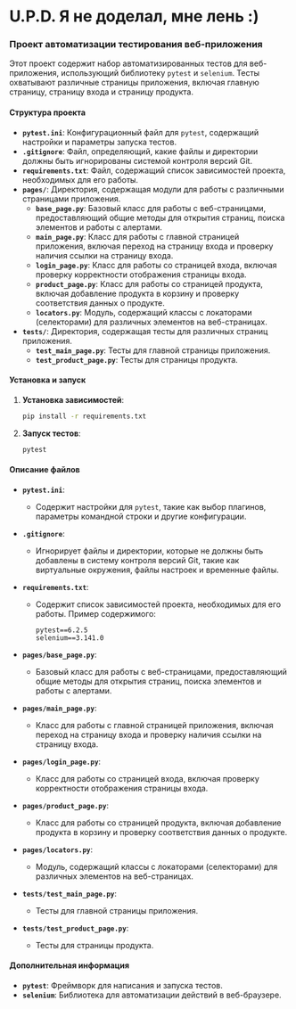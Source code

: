 # U.P.D. Я не доделал, мне лень :)

### Проект автоматизации тестирования веб-приложения

Этот проект содержит набор автоматизированных тестов для веб-приложения, использующий библиотеку `pytest` и `selenium`. Тесты охватывают различные страницы приложения, включая главную страницу, страницу входа и страницу продукта.

#### Структура проекта

- **`pytest.ini`**: Конфигурационный файл для `pytest`, содержащий настройки и параметры запуска тестов.
- **`.gitignore`**: Файл, определяющий, какие файлы и директории должны быть игнорированы системой контроля версий Git.
- **`requirements.txt`**: Файл, содержащий список зависимостей проекта, необходимых для его работы.
- **`pages/`**: Директория, содержащая модули для работы с различными страницами приложения.
  - **`base_page.py`**: Базовый класс для работы с веб-страницами, предоставляющий общие методы для открытия страниц, поиска элементов и работы с алертами.
  - **`main_page.py`**: Класс для работы с главной страницей приложения, включая переход на страницу входа и проверку наличия ссылки на страницу входа.
  - **`login_page.py`**: Класс для работы со страницей входа, включая проверку корректности отображения страницы входа.
  - **`product_page.py`**: Класс для работы со страницей продукта, включая добавление продукта в корзину и проверку соответствия данных о продукте.
  - **`locators.py`**: Модуль, содержащий классы с локаторами (селекторами) для различных элементов на веб-страницах.
- **`tests/`**: Директория, содержащая тесты для различных страниц приложения.
  - **`test_main_page.py`**: Тесты для главной страницы приложения.
  - **`test_product_page.py`**: Тесты для страницы продукта.

#### Установка и запуск

1. **Установка зависимостей**:

   ```bash
   pip install -r requirements.txt
   ```

2. **Запуск тестов**:

   ```bash
   pytest
   ```

#### Описание файлов

- **`pytest.ini`**:
  - Содержит настройки для `pytest`, такие как выбор плагинов, параметры командной строки и другие конфигурации.

- **`.gitignore`**:
  - Игнорирует файлы и директории, которые не должны быть добавлены в систему контроля версий Git, такие как виртуальные окружения, файлы настроек и временные файлы.

- **`requirements.txt`**:
  - Содержит список зависимостей проекта, необходимых для его работы. Пример содержимого:

    ```
    pytest==6.2.5
    selenium==3.141.0
    ```

- **`pages/base_page.py`**:
  - Базовый класс для работы с веб-страницами, предоставляющий общие методы для открытия страниц, поиска элементов и работы с алертами.

- **`pages/main_page.py`**:
  - Класс для работы с главной страницей приложения, включая переход на страницу входа и проверку наличия ссылки на страницу входа.

- **`pages/login_page.py`**:
  - Класс для работы со страницей входа, включая проверку корректности отображения страницы входа.

- **`pages/product_page.py`**:
  - Класс для работы со страницей продукта, включая добавление продукта в корзину и проверку соответствия данных о продукте.

- **`pages/locators.py`**:
  - Модуль, содержащий классы с локаторами (селекторами) для различных элементов на веб-страницах.

- **`tests/test_main_page.py`**:
  - Тесты для главной страницы приложения.

- **`tests/test_product_page.py`**:
  - Тесты для страницы продукта.

#### Дополнительная информация

- **`pytest`**: Фреймворк для написания и запуска тестов.
- **`selenium`**: Библиотека для автоматизации действий в веб-браузере.
